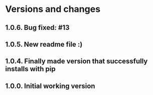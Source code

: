# Versions and changes

## 1.0.6. Bug fixed: #13

## 1.0.5. New readme file :)

## 1.0.4. Finally made version that successfully installs with pip

## 1.0.0. Initial working version
